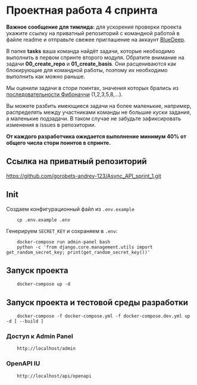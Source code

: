 # Проектная работа 4 спринта

**Важное сообщение для тимлида:** для ускорения проверки проекта укажите ссылку на приватный репозиторий с командной
работой в файле readme и отправьте свежее приглашение на аккаунт [BlueDeep](https://github.com/BigDeepBlue).

В папке **tasks** ваша команда найдёт задачи, которые необходимо выполнить в первом спринте второго модуля. Обратите
внимание на задачи **00_create_repo** и **01_create_basis**. Они расцениваются как блокирующие для командной работы,
поэтому их необходимо выполнить как можно раньше.

Мы оценили задачи в стори поинтах, значения которых брались
из [последовательности Фибоначчи](https://ru.wikipedia.org/wiki/Числа_Фибоначчи) (1,2,3,5,8,…).

Вы можете разбить имеющиеся задачи на более маленькие, например, распределять между участниками команды не большие куски
задания, а маленькие подзадачи. В таком случае не забудьте зафиксировать изменения в issues в репозитории.

**От каждого разработчика ожидается выполнение минимум 40% от общего числа стори поинтов в спринте.**

## Ссылка на приватный репозиторий

https://github.com/gorobets-andrey-123/Async_API_sprint_1.git

## Init

Создаем конфигурационный файл из `.env.example`

```
    cp .env.example .env
```

Генерируем `SECRET_KEY` и сохраняем в `.env`:

```
    docker-compose run admin-panel bash
    python -c 'from django.core.management.utils import get_random_secret_key; print(get_random_secret_key())'
```

## Запуск проекта

```
    docker-compose up -d
```

## Запуск проекта и тестовой среды разработки

```
    docker-compose -f docker-compose.yml -f docker-compose.dev.yml up -d [ --build ]
```

### Доступ к Admin Panel

```
    http://localhost/admin
```

### OpenAPI IU

```
    http://localhost/api/openapi
```